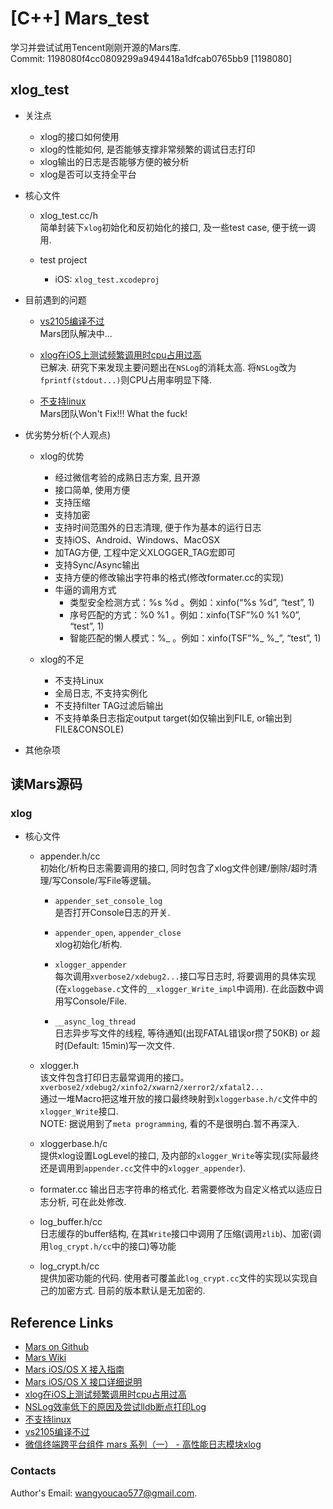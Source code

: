 # [C++] Mars_test
学习并尝试试用Tencent刚刚开源的Mars库.  
Commit:
1198080f4cc0809299a9494418a1dfcab0765bb9 [1198080]
  

## xlog_test
- 关注点
	- xlog的接口如何使用
	- xlog的性能如何, 是否能够支撑非常频繁的调试日志打印  
	- xlog输出的日志是否能够方便的被分析
	- xlog是否可以支持全平台
	
- 核心文件  
	- xlog_test.cc/h  
	简单封装下`xlog`初始化和反初始化的接口, 及一些test case, 便于统一调用.  
	
	- test project  
		- iOS: `xlog_test.xcodeproj`  
		
		
- 目前遇到的问题
	- [vs2105编译不过](https://github.com/Tencent/mars/issues/47)  
		Mars团队解决中...
		
	- [xlog在iOS上测试频繁调用时cpu占用过高](https://github.com/Tencent/mars/issues/104)  
		已解决. 研究下来发现主要问题出在`NSLog`的消耗太高. 将`NSLog`改为`fprintf(stdout...)`则CPU占用率明显下降.  
		
	- [不支持linux](https://github.com/Tencent/mars/issues/54)  
		Mars团队Won't Fix!!! What the fuck!  
		
- 优劣势分析(个人观点)
	- xlog的优势
		- 经过微信考验的成熟日志方案, 且开源
		- 接口简单, 使用方便
		- 支持压缩
		- 支持加密
		- 支持时间范围外的日志清理, 便于作为基本的运行日志
		- 支持iOS、Android、Windows、MacOSX
		- 加TAG方便, 工程中定义XLOGGER_TAG宏即可
		- 支持Sync/Async输出
		- 支持方便的修改输出字符串的格式(修改formater.cc的实现)
		- 牛逼的调用方式
			- 类型安全检测方式：%s %d 。例如：xinfo(“%s %d”, “test”, 1)
			- 序号匹配的方式：%0 %1 。例如：xinfo(TSF”%0 %1 %0”, “test”, 1)
			- 智能匹配的懒人模式：%_  。例如：xinfo(TSF”%_ %_”, “test”, 1)

		
	- xlog的不足
		- 不支持Linux
		- 全局日志, 不支持实例化
		- 不支持filter TAG过滤后输出
		- 不支持单条日志指定output target(如仅输出到FILE, or输出到FILE&CONSOLE)
		
		
- 其他杂项

## 读Mars源码
### xlog 
- 核心文件
	- appender.h/cc  
		初始化/析构日志需要调用的接口, 同时包含了xlog文件创建/删除/超时清理/写Console/写File等逻辑。  
		
		- `appender_set_console_log`  
			是否打开Console日志的开关.
			
		- `appender_open`, `appender_close`  
			xlog初始化/析构.
		
		- `xlogger_appender`  
			每次调用`xverbose2/xdebug2...`接口写日志时, 将要调用的具体实现(在`xloggebase.c`文件的`__xlogger_Write_impl`中调用). 在此函数中调用写Console/File.  
			
		- `__async_log_thread`  
			日志异步写文件的线程, 等待通知(出现FATAL错误or攒了50KB) or 超时(Default: 15min)写一次文件.  
			
	- xlogger.h  
		该文件包含打印日志最常调用的接口。  
		`xverbose2/xdebug2/xinfo2/xwarn2/xerror2/xfatal2...`  
		通过一堆Macro把这堆开放的接口最终映射到`xloggerbase.h/c`文件中的`xlogger_Write`接口.   
		NOTE: 据说用到了`meta programming`, 看的不是很明白.暂不再深入. 

	- xloggerbase.h/c  
		提供xlog设置LogLevel的接口, 及内部的`xlogger_Write`等实现(实际最终还是调用到`appender.cc`文件中的`xlogger_appender`).   
		
	- formater.cc
		输出日志字符串的格式化. 若需要修改为自定义格式以适应日志分析, 可在此处修改.  
		
	- log_buffer.h/cc  
		日志缓存的buffer结构, 在其`Write`接口中调用了压缩(调用`zlib`)、加密(调用`log_crypt.h/cc`中的接口)等功能
		
	- log_crypt.h/cc  
		提供加密功能的代码. 使用者可覆盖此`log_crypt.cc`文件的实现以实现自己的加密方式. 目前的版本默认是无加密的.  


## Reference Links
- [Mars on Github](https://github.com/Tencent/mars)  
- [Mars Wiki](https://github.com/Tencent/mars/wiki)  
- [Mars iOS/OS X 接入指南](https://github.com/Tencent/mars/wiki/Mars-iOS%EF%BC%8FOS-X-%E6%8E%A5%E5%85%A5%E6%8C%87%E5%8D%97)  
- [Mars iOS/OS X 接口详细说明](https://github.com/Tencent/mars/wiki/Mars-iOS%EF%BC%8FOS-X-%E6%8E%A5%E5%8F%A3%E8%AF%A6%E7%BB%86%E8%AF%B4%E6%98%8E)  
- [xlog在iOS上测试频繁调用时cpu占用过高](https://github.com/Tencent/mars/issues/104)
- [NSLog效率低下的原因及尝试lldb断点打印Log](http://blog.sunnyxx.com/2014/04/22/objc_dig_nslog)
- [不支持linux](https://github.com/Tencent/mars/issues/54)
- [vs2105编译不过](https://github.com/Tencent/mars/issues/47)
- [微信终端跨平台组件 mars 系列（一） - 高性能日志模块xlog](http://mp.weixin.qq.com/s/cnhuEodJGIbdodh0IxNeXQ)  

### Contacts
Author's Email: wangyoucao577@gmail.com.
